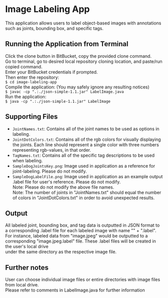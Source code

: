 # Image Labeling App
This application allows users to label object-based images with annotations such as joints, bounding box, and specific tags.  
  
## Running the Application from Terminal  
Click the clone button in BitBucket, copy the provided clone command.  
Go to terminal, go to desired local repository cloning location, and paste/run copied command.  
Enter your BitBucket credentials if prompted.  
Then enter the repository:  
    `$ cd image-labeling-app`  
Compile the application: (You may safely ignore any resulting notices)  
    `$ javac -cp ".:./json-simple-1.1.jar" LabelImage.java`  
Run the application:  
    `$ java -cp ".:./json-simple-1.1.jar" LabelImage` 

## Supporting Files
  - `JointNames.txt`: Contains all of the joint names to be used as options in labeling.  
  - `JointDotColors.txt`: Contains all of the rgb colors for visually displaying the joints. Each line should represent a single color with three numbers representing rgb-values, in that order.  
  - `TagNames.txt`: Contains all of the specific tag descriptions to be used when labeling.  
  - `SampleDogJointsKey.png`: Image used in application as a reference for joint-labeling. Please do not modify.  
  - `SampleDogLabelFile.png`: Image used in application as an example output .label file for user's reference. Please do not modify.  
Note: Please do not modify the above file names.  
Note: The number of joints in "JointNames.txt" should equal the number of colors in "JointDotColors.txt" in order to avoid unexpected results.  
  
## Output
All labeled joint, bounding box, and tag data is outputted in JSON format to a corresponding .label file for each labeled image with name "<image-file-name>" + ".label".  
For instance, labeled data from "image.jpeg" would be outputted to a corresponding "image.jpeg.label" file. These .label files will be created in the user's local drive  
under the same directory as the respective image file.  
  
## Further notes
User can choose individual image files or entire directories with image files from local drive.  
Please refer to comments in LabelImage.java for further information
